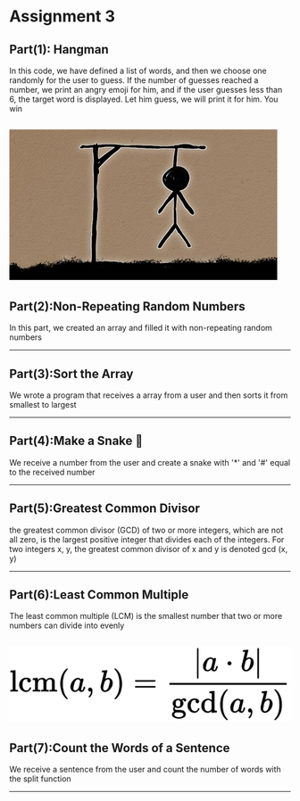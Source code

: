 # Assignment 3

## Part(1): Hangman

In this code, we have defined a list of words, and then we choose one randomly for the user to guess. If the number of guesses reached a number, we print an angry emoji for him, and if the user guesses less than 6, the target word is displayed. Let him guess, we will print it for him. You win

![Alt text](img/hangman.jpg)
----
## Part(2):Non-Repeating Random Numbers

In this part, we created an array and filled it with non-repeating random numbers

----
## Part(3):Sort the Array

We wrote a program that receives a array from a user and then sorts it from smallest to largest

----
## Part(4):Make a Snake 🐍

We receive a number from the user and create a snake with '*' and '#' equal to the received number

----
## Part(5):Greatest Common Divisor

the greatest common divisor (GCD) of two or more integers, which are not all zero, is the largest positive integer that divides each of the integers. For two integers x, y, the greatest common divisor of x and y is denoted 
gcd (x, y)

----
## Part(6):Least Common Multiple

The least common multiple (LCM) is the smallest number that two or more numbers can divide into evenly

![Alt text](img/least_common_multiple.svg)
 ----
 ## Part(7):Count the Words of a Sentence

 We receive a sentence from the user and count the number of words with the split function

 ----